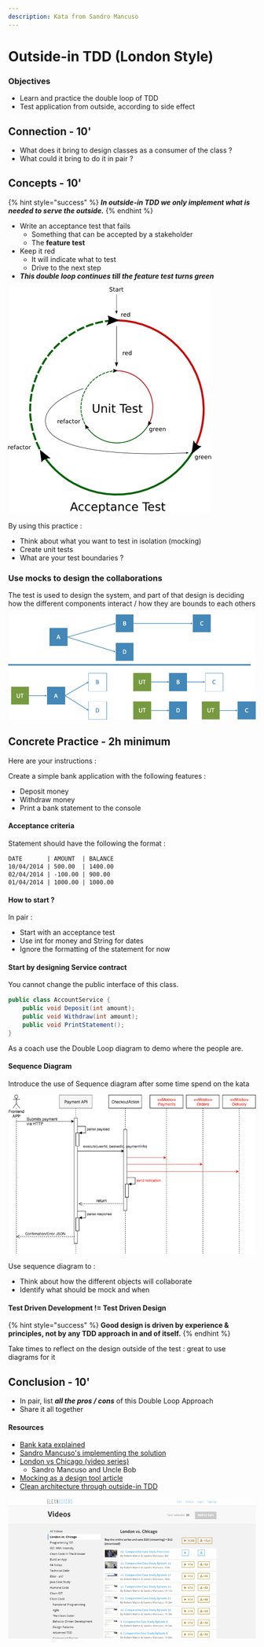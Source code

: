 ```yaml
---
description: Kata from Sandro Mancuso
---
```


# Outside-in TDD \(London Style\)

### Objectives

* Learn and practice the double loop of TDD 
* Test application from outside, according to side effect

## Connection - 10'

* What does it bring to design classes as a consumer of the class ?
* What could it bring to do it in pair ?

## Concepts - 10'

{% hint style="success" %}
_**In outside-in TDD we only implement what is needed to serve the outside.**_
{% endhint %}

* Write an acceptance test that fails
  * Something that can be accepted by a stakeholder
  * The **feature test**
* Keep it red
  * It will indicate what to test
  * Drive to the next step
* _**This double loop continues till the feature test turns green**_

![](../../../.gitbook/assets/image%20%28517%29.png)

By using this practice :

* Think about what you want to test in isolation \(mocking\)
* Create unit tests
* What are your test boundaries ?

### Use mocks to design the collaborations

The test is used to design the system, and part of that design is deciding how the different components interact / how they are bounds to each others

![](../../../.gitbook/assets/image%20%28513%29.png)

## Concrete Practice - 2h minimum

Here are your instructions :

Create a simple bank application with the following features :

* Deposit money
* Withdraw money
* Print a bank statement to the console

#### Acceptance criteria

Statement should have the following the format :

```text
DATE       | AMOUNT  | BALANCE
10/04/2014 | 500.00  | 1400.00
02/04/2014 | -100.00 | 900.00
01/04/2014 | 1000.00 | 1000.00
```

#### How to start ?

In pair :

* Start with an acceptance test 
* Use int for money and String for dates
* Ignore the formatting of the statement for now

#### Start by designing Service contract

You cannot change the public interface of this class.

```java
public class AccountService {
    public void Deposit(int amount);
    public void Withdraw(int amount);
    public void PrintStatement();
}
```

As a coach use the Double Loop diagram to demo where the people are.

#### Sequence Diagram

Introduce the use of Sequence diagram after some time spend on the kata

![](../../../.gitbook/assets/image%20%28515%29.png)

Use sequence diagram to :

* Think about how the different objects will collaborate
* Identify what should be mock and when

#### Test Driven Development != Test Driven Design

{% hint style="success" %}
**Good design is driven by experience & principles, not by any TDD approach in and of itself.**
{% endhint %}

Take times to reflect on the design outside of the test : great to use diagrams for it

## Conclusion - 10'

* In pair, list _**all the pros / cons**_ of this Double Loop Approach
* Share it all together

#### Resources

* [Bank kata explained](https://katalyst.codurance.com/bank)
* [Sandro Mancuso's implementing the solution](https://www.codurance.com/publications/videos/2015-05-12-outside-in-tdd-part-1)
* [London vs Chicago \(video series\)](https://cleancoders.com/videos/comparativeDesign)
  * Sandro Mancuso and Uncle Bob
* [Mocking as a design tool article](https://codurance.com/2018/10/18/mocking-as-a-design-tool/)
* [Clean architecture through outside-in TDD](https://medium.com/@erik.sacre/clean-architecture-through-outside-in-tdd-64a31de17ccf)

![](../../../.gitbook/assets/image%20%28519%29.png)

